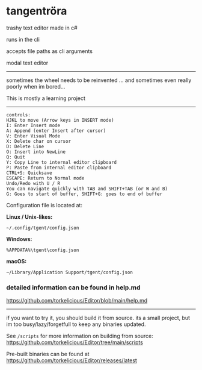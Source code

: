 # tangentröra

trashy text editor made in c#

runs in the cli

accepts file paths as cli arguments

modal text editor

---
sometimes the wheel needs to be reinvented
... and sometimes even really poorly when im bored...

This is mostly a learning project

---

```
controls:
HJKL to move (Arrow keys in INSERT mode)
I: Enter Insert mode 
A: Append (enter Insert after cursor)
V: Enter Visual Mode
X: Delete char on cursor
D: Delete Line
O: Insert into NewLine
Q: Quit
Y: Copy Line to internal editor clipboard
P: Paste from internal editor clipboard
CTRL+S: Quicksave
ESCAPE: Return to Normal mode
Undo/Redo with U / R
You can navigate quickly with TAB and SHIFT+TAB (or W and B)
G: Goes to start of buffer, SHIFT+G: goes to end of buffer
```

Configuration file is located at:

**Linux / Unix-likes:**

```
~/.config/tgent/config.json
```

**Windows:**

```
%APPDATA%\tgent\config.json
```

**macOS:**

```
~/Library/Application Support/tgent/config.json
```

### detailed information can be found in help.md

https://github.com/torkelicious/Editor/blob/main/help.md

---

if you want to try it, you should build it from source. its a small project, but im too busy/lazy/forgetfull to keep any
binaries updated.

See `/scripts` for more information on building from source:
https://github.com/torkelicious/Editor/tree/main/scripts

Pre-built binaries can be found at https://github.com/torkelicious/Editor/releases/latest
